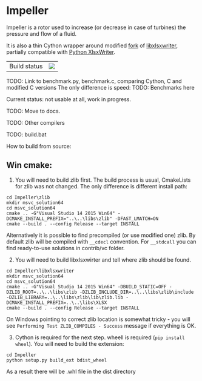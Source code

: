 # Impeller

Impeller is a rotor used to increase (or decrease in case of turbines) the pressure and flow of a fluid.

It is also a thin Cython wrapper around modified [fork](https://github.com/m9psy/libxlsxwriter) of [libxlsxwriter](https://github.com/jmcnamara/libxlsxwriter), partially compatible with [Python XlsxWriter](https://github.com/jmcnamara/XlsxWriter).

<table>
  <tr>
    <td>
    Build status
    </td>
    <td>
      <a title="Appveyor build status" href="https://ci.appveyor.com/project/m9psy/impeller">
        <img src="https://ci.appveyor.com/api/projects/status/7eclq5f5qbxpsqyv?svg=true">
      </a>
    </td>
  </tr>
</table>

TODO: Link to benchmark.py, benchmark.c, comparing Cython, C and modified C versions
The only difference is speed:
TODO: Benchmarks here

Current status: not usable at all, work in progress.

TODO: Move to docs.

TODO: Other compilers

TODO: build.bat


How to build from source:

  ## Win cmake:

  1. You will need to build zlib first. The build process is usual, CmakeLists for zlib was not changed. The only difference is different install path:
  ```
  cd Impeller\zlib
  mkdir msvc_solution64
  cd msvc_solution64
  cmake .. -G"Visual Studio 14 2015 Win64" -DCMAKE_INSTALL_PREFIX="..\..\libs\zlib" -DFAST_LMATCH=ON
  cmake --build . --config Release --target INSTALL
  ```
  Alternatively it is possible to find precompiled (or use modified one) zlib. By default zlib will be compiled with `__cdecl` convention. For `__stdcall` you can find ready-to-use solutions in contrib/vc folder.
  
  2. You will need to build libxlsxwirter and tell where zlib should be found.
  ```
  cd Impeller\libxlsxwriter
  mkdir msvc_solution64
  cd msvc_solution64
  cmake .. -G"Visual Studio 14 2015 Win64" -DBUILD_STATIC=OFF -DZLIB_ROOT=..\..\libs\zlib -DZLIB_INCLUDE_DIR=..\..\libs\zlib\include -DZLIB_LIBRARY=..\..\libs\zlib\lib\zlib.lib -DCMAKE_INSTALL_PREFIX=..\..\libs\XLSX
  cmake --build . --config Release --target INSTALL
  ```
  On Windows pointing to correct zlib location is somewhat tricky - you will see `Performing Test ZLIB_COMPILES - Success` message if everything is OK.
  
  3. Cython is required for the next step. wheell is required (`pip install wheel`). You will need to build the extension:
  ```
  cd Impeller
  python setup.py build_ext bdist_wheel
  ```
  As a result there will be .whl file in the dist directory
  
